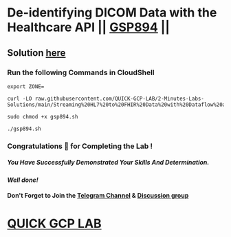 # De-identifying DICOM Data with the Healthcare API || [GSP894](https://www.cloudskillsboost.google/focuses/18252?parent=catalog) ||

## Solution [here]()

### Run the following Commands in CloudShell
```
export ZONE=
``` 
```
curl -LO raw.githubusercontent.com/QUICK-GCP-LAB/2-Minutes-Labs-Solutions/main/Streaming%20HL7%20to%20FHIR%20Data%20with%20Dataflow%20and%20the%20Healthcare%20API/gsp894.sh

sudo chmod +x gsp894.sh

./gsp894.sh
```

### Congratulations 🎉 for Completing the Lab !

##### *You Have Successfully Demonstrated Your Skills And Determination.*

#### *Well done!*

#### Don't Forget to Join the [Telegram Channel](https://t.me/QuickGcpLab) & [Discussion group](https://t.me/QuickGcpLabChats)

# [QUICK GCP LAB](https://www.youtube.com/@quickgcplab)